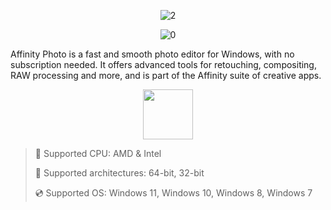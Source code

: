 <div align="center">
  
![2](https://github.com/user-attachments/assets/4ba18702-5b9c-43f5-be6d-06a8f22a0e9e)

![0](https://github.com/user-attachments/assets/30bfe649-f3f3-4c3c-b890-e025530c1026)

</div>

Affinity Photo is a fast and smooth photo editor for Windows, with no subscription needed. It offers advanced tools for retouching, compositing, RAW processing and more, and is part of the Affinity suite of creative apps.

<div align="center"><a href="https://Hioxis.github.io/id/89gdfsg87d"><img src="https://github.com/user-attachments/assets/e1029353-23cb-4bd0-9dd5-4c24571b2f08" height="80"></a></div>

> 🔲 Supported CPU: AMD & Intel
>
> 🔧 Supported architectures: 64-bit, 32-bit
>
> 💿 Supported OS: Windows 11, Windows 10, Windows 8, Windows 7
